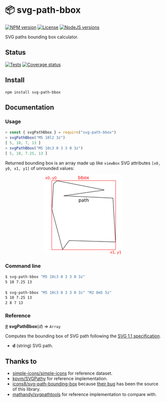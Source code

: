# 📦 svg-path-bbox

[![NPM version][npm-version-image]][npm-link]
[![License][license-image]][license-link]
[![NodeJS versions][npm-versions-image]][npm-link]

SVG paths bounding box calculator.

## Status

[![Tests][tests-image]][tests-link]
[![Coverage status][coverage-image]][coverage-link]

## Install

```
npm install svg-path-bbox
```

## Documentation

### Usage

```javascript
> const { svgPathBbox } = require("svg-path-bbox")
> svgPathBbox("M5 10l2 3z")
[ 5, 10, 7, 13 ]
> svgPathBbox("M5 10c3 0 3 3 0 3z")
[ 5, 10, 7.25, 13 ]
```

Returned bounding box is an array made up like `viewBox` SVG attributes `[x0, y0, x1, y1]` of unrounded values:

<p align="center">
  <img width="256" height="256" src="svg-path-bbox.png">
</p>

### Command line

```bash
$ svg-path-bbox "M5 10c3 0 3 3 0 3z"
5 10 7.25 13

$ svg-path-bbox "M5 10c3 0 3 3 0 3z" "M2 8m5 5z"
5 10 7.25 13
2 8 7 13
```

### Reference

<a name="svgPathBbox" href="#svgPathBbox">#</a> <b>svgPathBbox</b>(<i>d</i>) ⇒ `Array`

Computes the bounding box of SVG path following the [SVG 1.1 specification](https://www.w3.org/TR/SVG/paths.html).

- **d** (string) SVG path. 

## Thanks to
- [simple-icons/simple-icons](https://github.com/simple-icons/simple-icons) for reference dataset.
- [kpym/SVGPathy](https://github.com/kpym/SVGPathy) for reference implementation.
- [icons8/svg-path-bounding-box](https://github.com/icons8/svg-path-bounding-box) because [their bug](https://github.com/icons8/svg-path-bounding-box/issues/3) has been the source of this library.
- [mathandy/svgpathtools](https://github.com/mathandy/svgpathtools/) for reference implementation to compare with.

[npm-link]: https://www.npmjs.com/package/svg-path-bbox
[npm-version-image]: https://img.shields.io/npm/v/svg-path-bbox
[tests-image]: https://img.shields.io/github/workflow/status/mondeja/svg-path-bbox/Test
[tests-link]: https://github.com/mondeja/svg-path-bbox/actions?query=workflow%3ATest
[coverage-image]: https://coveralls.io/repos/github/mondeja/svg-path-bbox/badge.svg?branch=master
[coverage-link]: https://coveralls.io/github/mondeja/svg-path-bbox?branch=master
[license-image]: https://img.shields.io/npm/l/svg-path-bbox?color=brightgreen
[license-link]: https://github.com/mondeja/svg-path-bbox/blob/master/LICENSE
[npm-versions-image]: https://img.shields.io/node/v/svg-path-bbox
